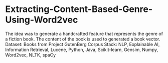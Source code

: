 # Extracting-Content-Based-Genre-Using-Word2vec

The idea was to generate a handcrafted feature that represents the genre of a fiction book.
The content of the book is used to generated a book vector.
Dataset: Books from Project GutenBerg Corpus
Stack: NLP, Explainable AI, Information Retrieval, Lucene, Python, Java, Scikit-learn, Gensim, Numpy,
Word2vec, NLTK, spaCy
